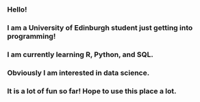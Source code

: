 ### Hello!
### I am a University of Edinburgh student just getting into programming!
### I am currently learning R, Python, and SQL.
### Obviously I am interested in data science.
### It is a lot of fun so far! Hope to use this place a lot.

<!--
**nabirosa/nabirosa** is a ✨ _special_ ✨ repository because its `README.md` (this file) appears on your GitHub profile.

Here are some ideas to get you started:

- 🔭 I’m currently working on ...
- 🌱 I’m currently learning ...
- 👯 I’m looking to collaborate on ...
- 🤔 I’m looking for help with ...
- 💬 Ask me about ...
- 📫 How to reach me: ...
- 😄 Pronouns: ...
- ⚡ Fun fact: ...
-->
